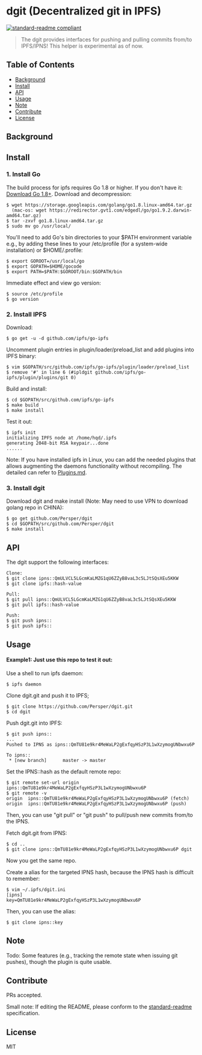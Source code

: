 # dgit (Decentralized git in IPFS)

[![standard-readme compliant](https://img.shields.io/badge/standard--readme-OK-green.svg?style=flat-square)](https://github.com/RichardLitt/standard-readme)

> The dgit provides interfaces for pushing and pulling commits from/to IPFS/IPNS!
> This helper is experimental as of now.

## Table of Contents

- [Background](#background)
- [Install](#install)
- [API](#api)
- [Usage](#usage)
- [Note](#note)
- [Contribute](#contribute)
- [License](#license)

## Background

## Install

### 1. Install Go
The build process for ipfs requires Go 1.8 or higher. If you don't have it: [Download Go 1.8+](https://golang.org/dl/).
Download and decompression: 
```
$ wget https://storage.googleapis.com/golang/go1.8.linux-amd64.tar.gz 
  (mac-os: wget https://redirector.gvt1.com/edgedl/go/go1.9.2.darwin-amd64.tar.gz)
$ tar -zxvf go1.8.linux-amd64.tar.gz
$ sudo mv go /usr/local/
```
You'll need to add Go's bin directories to your $PATH environment variable e.g., by adding these lines to your /etc/profile (for a system-wide installation) or $HOME/.profile:
```
$ export GOROOT=/usr/local/go
$ export GOPATH=$HOME/gocode
$ export PATH=$PATH:$GOROOT/bin:$GOPATH/bin
```
Immediate effect and view go version:
```
$ source /etc/profile
$ go version
```

### 2. Install IPFS
Download:
```
$ go get -u -d github.com/ipfs/go-ipfs
```

Uncomment plugin entries in plugin/loader/preload_list and add plugins into IPFS binary: 
```
$ vim $GOPATH/src/github.com/ipfs/go-ipfs/plugin/loader/preload_list
$ remove '#' in line 6 (#ipldgit github.com/ipfs/go-ipfs/plugin/plugins/git 0)
```

Build and install:
```
$ cd $GOPATH/src/github.com/ipfs/go-ipfs
$ make build
$ make install
```

Test it out:
```
$ ipfs init
initializing IPFS node at /home/hqd/.ipfs
generating 2048-bit RSA keypair...done
......
```

Note: If you have installed ipfs in Linux, you can add the needed plugins that allows augmenting the daemons functionality without recompiling. The detailed can refer to [Plugins.md](https://github.com/ipfs/go-ipfs/blob/master/docs/plugins.md).

### 3. Install dgit
Download dgit and make install (Note: May need to use VPN to download golang repo in CHINA):
```
$ go get github.com/Persper/dgit
$ cd $GOPATH/src/github.com/Persper/dgit
$ make install
```

## API
The dgit support the following interfaces:
```
Clone:
$ git clone ipns::QmULVCL5LGcmKaLMZG1qU6ZZyB8vaL3c5LJtSQsXEu5KKW 
$ git clone ipfs::hash-value

Pull:
$ git pull ipns::QmULVCL5LGcmKaLMZG1qU6ZZyB8vaL3c5LJtSQsXEu5KKW
$ git pull ipfs::hash-value

Push:
$ git push ipns::
$ git push ipfs::
```

## Usage
#### Example1: Just use this repo to test it out:
Use a shell to run ipfs daemon:
```
$ ipfs daemon
```
Clone dgit.git and push it to IPFS; 
```
$ git clone https://github.com/Persper/dgit.git
$ cd dgit
```
Push dgit.git into IPFS:
```
$ git push ipns::
...
Pushed to IPNS as ipns::QmTU81e9kr4MeWaLP2gExfqyHSzP3L1wXzymogUNbwxu6P

To ipns::
 * [new branch]      master -> master
``` 
Set the IPNS::hash as the default remote repo:
```
$ git remote set-url origin ipns::QmTU81e9kr4MeWaLP2gExfqyHSzP3L1wXzymogUNbwxu6P
$ git remote -v
origin	ipns::QmTU81e9kr4MeWaLP2gExfqyHSzP3L1wXzymogUNbwxu6P (fetch)
origin	ipns::QmTU81e9kr4MeWaLP2gExfqyHSzP3L1wXzymogUNbwxu6P (push)
```
Then, you can use "git pull" or "git push" to pull/push new commits from/to the IPNS. 

Fetch dgit.git from IPNS:
```
$ cd ..
$ git clone ipns::QmTU81e9kr4MeWaLP2gExfqyHSzP3L1wXzymogUNbwxu6P dgit
```
Now you get the same repo.

Create a alias for the targeted IPNS hash, because the IPNS hash is difficult to remember:
```
$ vim ~/.ipfs/dgit.ini
[ipns]
key=QmTU81e9kr4MeWaLP2gExfqyHSzP3L1wXzymogUNbwxu6P
```
Then, you can use the alias:
```
$ git clone ipns::key
```

## Note

Todo: Some features (e.g., tracking the remote state when issuing git pushes), though the plugin is quite usable.

## Contribute

PRs accepted.

Small note: If editing the README, please conform to the [standard-readme](https://github.com/RichardLitt/standard-readme) specification.

## License

MIT 
